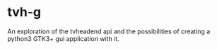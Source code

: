# tvh-g
An exploration of the tvheadend api and the possibilities of creating a
python3 GTK3+ gui application with it.


[modeline]: # ( vim: set ft=markdown tw=74 fenc=utf-8 spell spl=en_gb mousemodel=popup: )
